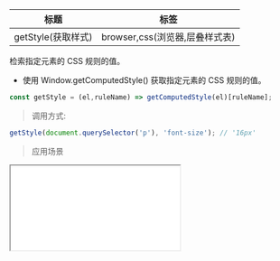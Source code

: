 |  标题   | 标签  |
|  ----  | ----  |
| getStyle(获取样式) | browser,css(浏览器,层叠样式表) |

检索指定元素的 CSS 规则的值。

* 使用 Window.getComputedStyle() 获取指定元素的 CSS 规则的值。

```js
const getStyle = (el,ruleName) => getComputedStyle(el)[ruleName];
```

> 调用方式:

```js
getStyle(document.querySelector('p'), 'font-size'); // '16px'
```


> 应用场景

<iframe src="codes/javascript/html/getStyle.html"></iframe>













